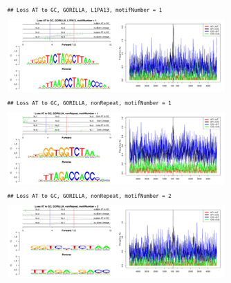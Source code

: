 

```
## Loss AT to GC, GORILLA, L1PA13, motifNumber = 1
```

![plot of chunk motifPValues](figure/motifPValues-1.png)

```
## Loss AT to GC, GORILLA, nonRepeat, motifNumber = 1
```

![plot of chunk motifPValues](figure/motifPValues-2.png)

```
## Loss AT to GC, GORILLA, nonRepeat, motifNumber = 2
```

![plot of chunk motifPValues](figure/motifPValues-3.png)
  
